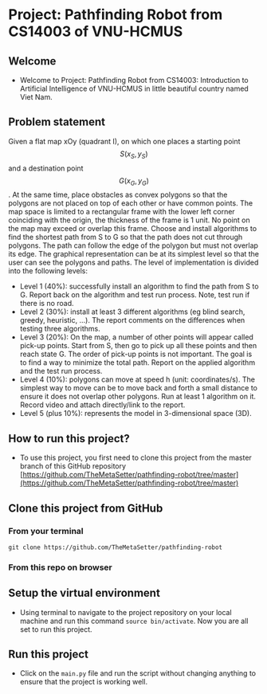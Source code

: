 # Project: Pathfinding Robot from CS14003 of VNU-HCMUS
## Welcome
- Welcome to Project: Pathfinding Robot from CS14003: Introduction to Artificial Intelligence of VNU-HCMUS in little beautiful country named Viet Nam.

## Problem statement
Given a flat map xOy (quadrant I), on which one places a starting point $$S(x_S, y_S)$$ and a destination point $$G(x_G,y_G)$$. At the same time, place obstacles as convex polygons so that the polygons are not placed on top of each other or have common points. The map space is limited to a rectangular frame with the lower left corner coinciding with the origin, the thickness of the frame is 1 unit. No point on the map may exceed or overlap this frame.
Choose and install algorithms to find the shortest path from S to G so that the path does not cut through polygons. The path can follow the edge of the polygon but must not overlap its edge. The graphical representation can be at its simplest level so that the user can see the polygons and paths.
The level of implementation is divided into the following levels:
- Level 1 (40%): successfully install an algorithm to find the path from S to G. Report back on the algorithm and test run process. Note, test run if there is no road.
- Level 2 (30%): install at least 3 different algorithms (eg blind search, greedy, heuristic, ...). The report comments on the differences when testing three algorithms.
- Level 3 (20%): On the map, a number of other points will appear called pick-up points. Start from S, then go to pick up all these points and then reach state G. The order of pick-up points is not important. The goal is to find a way to minimize the total path. Report on the applied algorithm and the test run process.
- Level 4 (10%): polygons can move at speed h (unit: coordinates/s). The simplest way to move can be to move back and forth a small distance to ensure it does not overlap other polygons. Run at least 1 algorithm on it. Record video and attach directly/link to the report.
- Level 5 (plus 10%): represents the model in 3-dimensional space (3D).

## How to run this project?
- To use this project, you first need to clone this project from the master branch of this GitHub repository [https://github.com/TheMetaSetter/pathfinding-robot/tree/master](https://github.com/TheMetaSetter/pathfinding-robot/tree/master)
## Clone this project from GitHub
### From your terminal
```git clone https://github.com/TheMetaSetter/pathfinding-robot```
### From this repo on browser

## Setup the virtual environment
- Using terminal to navigate to the project repository on your local machine and run this command ```source bin/activate```. Now you are all set to run this project.
## Run this project
- Click on the ```main.py``` file and run the script without changing anything to ensure that the project is working well.
